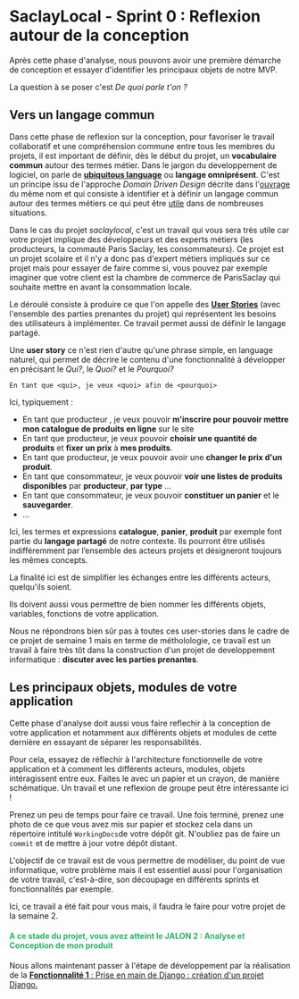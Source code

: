 # SaclayLocal - Sprint 0 : Reflexion autour de la conception

Après cette phase d'analyse, nous pouvons avoir une première démarche de conception et essayer d'identifier les principaux objets de notre MVP. 

La question à se poser c'est *De quoi parle t'on ?* 

## Vers un langage commun

Dans cette phase de reflexion sur la conception, pour favoriser le travail collaboratif et une compréhension commune entre tous les membres du projets, il est important de définir, dès le début du projet, un **vocabulaire commun** autour des termes métier. Dans le jargon du developpement de logiciel, on parle de [**ubiquitous language**](http://referentiel.institut-agile.fr/ubiquitous.html) ou **langage omniprésent**. C'est un principe issu de l'approche *Domain Driven Design* décrite dans l'[ouvrage](https://github.com/p0w34007/ebooks/blob/master/Eric%20Evans%202003%20-%20Domain-Driven%20Design%20-%20Tackling%20Complexity%20in%20the%20Heart%20of%20Software.pdf) du même nom et qui consiste à identifier et à définir un langage commun autour des termes métiers ce qui peut être [utile](https://promyze.com/pourquoi-lire-red-book-domain-driven-design/) dans de nombreuses situations.


Dans le cas du projet *saclaylocal*, c'est un travail qui vous sera très utile car votre projet implique des développeurs et des experts métiers (les producteurs, la commauté Paris Saclay, les consommateurs). Ce projet est un projet scolaire et il n'y a donc pas d'expert métiers impliqués sur ce projet mais pour essayer de faire comme si, vous pouvez par exemple imaginer que votre client est la chambre de commerce de ParisSaclay qui souhaite mettre en avant la consommation locale.


Le déroulé consiste à produire ce que l'on appelle des [**User Stories**](https://en.wikipedia.org/wiki/User_story) (avec l'ensemble des parties prenantes du projet) qui représentent les besoins des utilisateurs à implémenter. Ce travail permet aussi de définir le langage partagé.

Une **user story** ce n'est rien d'autre qu'une phrase simple, en language naturel, qui permet de décrire le contenu d'une fonctionnalité à développer en précisant le *Qui?*, le *Quoi?* et le *Pourquoi?*

 `En tant que <qui>, je veux <quoi> afin de <pourquoi>`

Ici, typiquement : 

+ En tant que producteur , je veux pouvoir **m'inscrire pour pouvoir mettre mon catalogue de produits en ligne** sur le site
+ En tant que producteur, je veux pouvoir **choisir une quantité de produits** et  **fixer un prix** à **mes produits**.
+ En tant que producteur, je veux pouvoir avoir une **changer le prix d'un produit**.
+ En tant que consommateur, je veux pouvoir **voir une listes de produits disponibles** par **producteur**, **par type** ...
+ En tant que consommateur, je veux pouvoir **constituer un panier** et le **sauvegarder**.
+ ...


Ici, les termes et expressions **catalogue**, **panier**, **produit** par exemple font partie du **langage partagé** de notre contexte. Ils pourront être utilisés indifféremment par l’ensemble des acteurs projets et désigneront toujours les mêmes concepts.

La finalité ici est de simplifier les échanges entre les différents acteurs, quelqu'ils soient.

Ils doivent aussi vous permettre de bien nommer les différents objets, variables, fonctions de votre application.

Nous ne répondrons bien sûr pas à toutes ces user-stories dans le cadre de ce projet de semaine 1 mais en terme de métholologie, ce travail est un travail à faire très tôt dans la construction d'un projet de developpement informatique : **discuter avec les parties prenantes**.

## Les principaux objets, modules de votre application

Cette phase d'analyse doit aussi vous faire reflechir à la conception de votre application et notamment aux différents objets et modules de cette dernière en essayant de séparer les responsabilités. 

Pour cela, essayez de réflechir à l'architecture fonctionnelle de votre application et à comment les différents acteurs, modules, objets intéragissent entre eux. Faites le avec un papier et un crayon, de manière schématique. Un travail et une reflexion de groupe peut être intéressante ici !

Prenez un peu de temps pour faire ce travail. Une fois terminé, prenez une photo de ce que vous avez mis sur papier et stockez cela dans un répertoire intitulé `WorkingDocs`de votre dépôt git. N'oubliez pas de faire un `commit` et de mettre à jour votre dépôt distant.

 
L'objectif de ce travail est de vous permettre de modéliser, du point de vue informatique, votre problème mais il est essentiel aussi pour l'organisation de votre travail, c'est-à-dire, son découpage en différents sprints et fonctionnalités par exemple. 

Ici, ce travail a été fait pour vous mais, il faudra le faire pour votre projet de la semaine 2.


#### <span style="color: #26B260">A ce stade du projet, vous avez atteint le JALON 2 : Analyse et Conception de mon produit </span> 



Nous allons maintenant passer à l'étape de développement par la réalisation de la [**Fonctionnalité 1** : Prise en main de Django : création d'un projet Django.](./S1_djangoproject.md)
